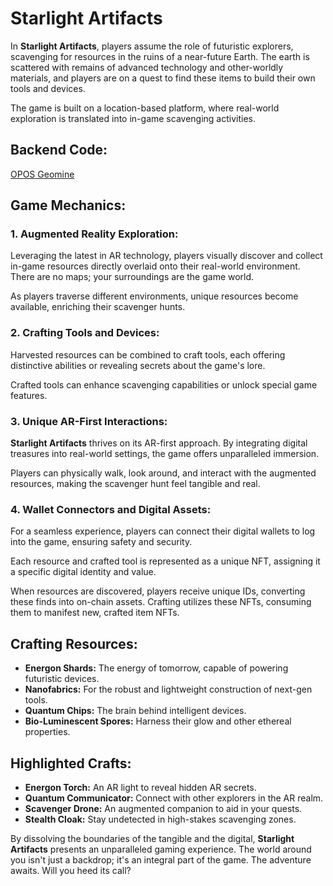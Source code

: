 # Starlight Artifacts
In **Starlight Artifacts**, players assume the role of futuristic explorers, scavenging for resources in the ruins of a near-future Earth. The earth is scattered with remains of advanced technology and other-worldly materials, and players are on a quest to find these items to build their own tools and devices.

The game is built on a location-based platform, where real-world exploration is translated into in-game scavenging activities.

## Backend Code:

[OPOS Geomine](https://github.com/MoonshineLabs-io/opos-geomine-web/)

## Game Mechanics:

### 1. Augmented Reality Exploration:

Leveraging the latest in AR technology, players visually discover and collect in-game resources directly overlaid onto their real-world environment. There are no maps; your surroundings are the game world.

As players traverse different environments, unique resources become available, enriching their scavenger hunts.

### 2. Crafting Tools and Devices:

Harvested resources can be combined to craft tools, each offering distinctive abilities or revealing secrets about the game's lore.

Crafted tools can enhance scavenging capabilities or unlock special game features.

### 3. Unique AR-First Interactions:

**Starlight Artifacts** thrives on its AR-first approach. By integrating digital treasures into real-world settings, the game offers unparalleled immersion.

Players can physically walk, look around, and interact with the augmented resources, making the scavenger hunt feel tangible and real.

### 4. Wallet Connectors and Digital Assets:

For a seamless experience, players can connect their digital wallets to log into the game, ensuring safety and security.

Each resource and crafted tool is represented as a unique NFT, assigning it a specific digital identity and value.

When resources are discovered, players receive unique IDs, converting these finds into on-chain assets. Crafting utilizes these NFTs, consuming them to manifest new, crafted item NFTs.

## Crafting Resources:

- **Energon Shards:** The energy of tomorrow, capable of powering futuristic devices.
- **Nanofabrics:** For the robust and lightweight construction of next-gen tools.
- **Quantum Chips:** The brain behind intelligent devices.
- **Bio-Luminescent Spores:** Harness their glow and other ethereal properties.

## Highlighted Crafts:

- **Energon Torch:** An AR light to reveal hidden AR secrets.
- **Quantum Communicator:** Connect with other explorers in the AR realm.
- **Scavenger Drone:** An augmented companion to aid in your quests.
- **Stealth Cloak:** Stay undetected in high-stakes scavenging zones.

By dissolving the boundaries of the tangible and the digital, **Starlight Artifacts** presents an unparalleled gaming experience. The world around you isn't just a backdrop; it's an integral part of the game. The adventure awaits. Will you heed its call?
